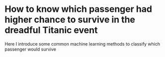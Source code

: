# How to know which passenger had higher chance to survive in the dreadful Titanic event
Here I introduce some common machine learning methods to classify which passenger would survive
